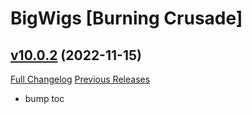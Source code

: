 # BigWigs [Burning Crusade]

## [v10.0.2](https://github.com/BigWigsMods/BigWigs_BurningCrusade/tree/v10.0.2) (2022-11-15)
[Full Changelog](https://github.com/BigWigsMods/BigWigs_BurningCrusade/compare/v10.0.1...v10.0.2) [Previous Releases](https://github.com/BigWigsMods/BigWigs_BurningCrusade/releases)

- bump toc  
